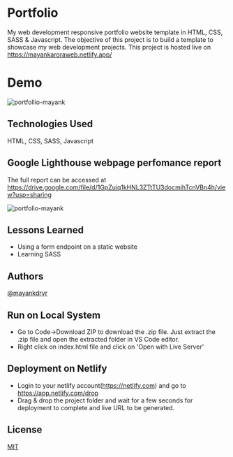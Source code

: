 # Portfolio

My web development responsive portfolio website template in HTML, CSS, SASS & Javascript. The objective of this project is to build a template to showcase my web development projects. This project is hosted live on https://mayankaroraweb.netlify.app/

# Demo

![portfollio-mayank](https://user-images.githubusercontent.com/87348490/149505328-719c9e38-4b56-4bcd-87d3-d73bb8a4ee60.gif)

## Technologies Used

HTML, CSS, SASS, Javascript

## Google Lighthouse webpage perfomance report 

The full report can be accessed at https://drive.google.com/file/d/1GpZuiq1kHNL3ZTtTU3docmihTcnVBn4h/view?usp=sharing

![portfolio-mayank](https://user-images.githubusercontent.com/87348490/149521620-3d6ec894-a8c6-4269-a9b2-10ba1118deec.png)

## Lessons Learned

- Using a form endpoint on a static website 
- Learning SASS

## Authors

[@mayankdrvr](https://www.github.com/mayankdrvr)

## Run on Local System

- Go to Code->Download ZIP to download the .zip file. Just extract the .zip file and open the extracted folder in VS Code editor.
- Right click on index.html file and click on 'Open with Live Server'

## Deployment on Netlify

- Login to your netlify account(https://netlify.com) and go to https://app.netlify.com/drop
- Drag & drop the project folder and wait for a few seconds for deployment to complete and live URL to be generated.

## License

[MIT](https://choosealicense.com/licenses/mit/)
